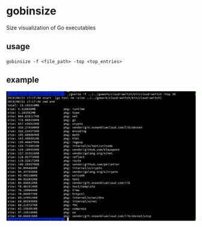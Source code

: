 # gobinsize
Size visualization of Go executables 

## usage
`gobinsize -f <file_path> -top <top_entries>` 


## example
![png](./example.png)


